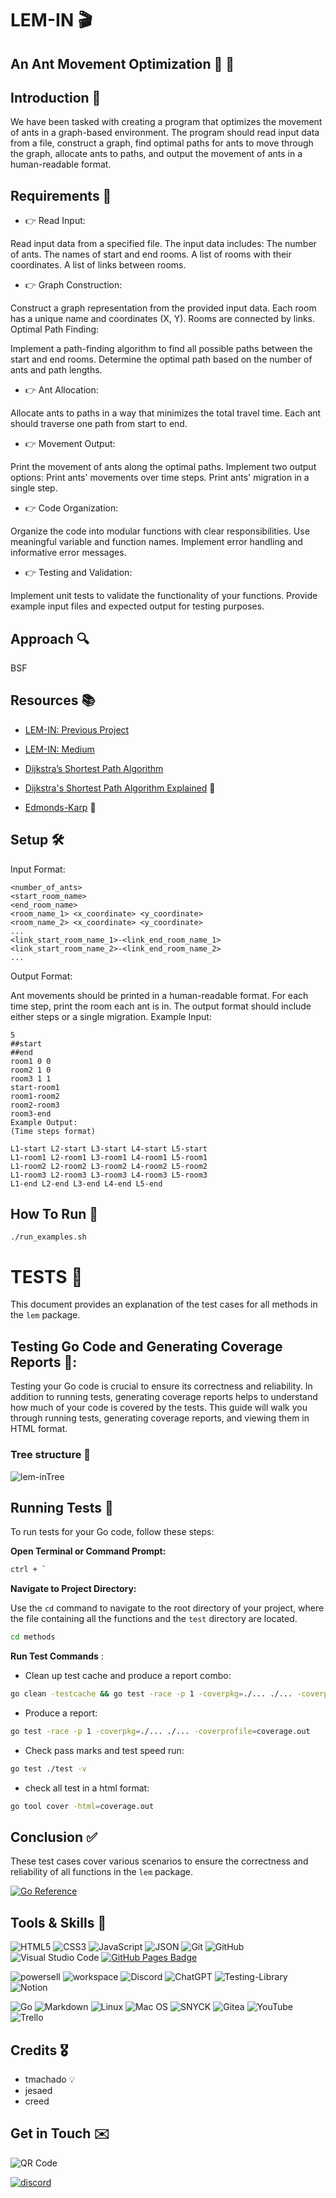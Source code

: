 # LEM-IN 🎬

## An Ant Movement Optimization 🐜 🔄

## Introduction 🤝

We have been tasked with creating a program that optimizes the movement of ants in a graph-based environment. The program should read input data from a file, construct a graph, find optimal paths for ants to move through the graph, allocate ants to paths, and output the movement of ants in a human-readable format.

## Requirements 📝

- 👉 Read Input:

Read input data from a specified file.
The input data includes:
The number of ants.
The names of start and end rooms.
A list of rooms with their coordinates.
A list of links between rooms.

- 👉 Graph Construction:

Construct a graph representation from the provided input data.
Each room has a unique name and coordinates (X, Y).
Rooms are connected by links.
Optimal Path Finding:

Implement a path-finding algorithm to find all possible paths between the start and end rooms.
Determine the optimal path based on the number of ants and path lengths.

- 👉 Ant Allocation:

Allocate ants to paths in a way that minimizes the total travel time.
Each ant should traverse one path from start to end.

- 👉 Movement Output:

Print the movement of ants along the optimal paths.
Implement two output options:
Print ants' movements over time steps.
Print ants' migration in a single step.

- 👉 Code Organization:

Organize the code into modular functions with clear responsibilities.
Use meaningful variable and function names.
Implement error handling and informative error messages.

- 👉 Testing and Validation:

Implement unit tests to validate the functionality of your functions.
Provide example input files and expected output for testing purposes.

## Approach 🔍

BSF

## Resources 📚

- [LEM-IN: Previous Project](https://github.com/Dias1c/lem-in)
- [LEM-IN: Medium](https://medium.com/@jamierobertdawson/lem-in-finding-all-the-paths-and-deciding-which-are-worth-it-2503dffb893)

- [Dijkstra’s Shortest Path Algorithm](https://www.youtube.com/watch?v=pVfj6mxhdMw)
- [Dijkstra's Shortest Path Algorithm Explained](https://www.youtube.com/watch?v=bZkzH5x0SKU) 🔑
- [Edmonds-Karp](https://youtu.be/RppuJYwlcI8) 🔑

## Setup 🛠️

Input Format:

```
<number_of_ants>
<start_room_name>
<end_room_name>
<room_name_1> <x_coordinate> <y_coordinate>
<room_name_2> <x_coordinate> <y_coordinate>
...
<link_start_room_name_1>-<link_end_room_name_1>
<link_start_room_name_2>-<link_end_room_name_2>
...
```

Output Format:

Ant movements should be printed in a human-readable format.
For each time step, print the room each ant is in.
The output format should include either steps or a single migration.
Example Input:

```
5
##start
##end
room1 0 0
room2 1 0
room3 1 1
start-room1
room1-room2
room2-room3
room3-end
Example Output:
(Time steps format)

L1-start L2-start L3-start L4-start L5-start
L1-room1 L2-room1 L3-room1 L4-room1 L5-room1
L1-room2 L2-room2 L3-room2 L4-room2 L5-room2
L1-room3 L2-room3 L3-room3 L4-room3 L5-room3
L1-end L2-end L3-end L4-end L5-end
```

## How To Run 👣

```
./run_examples.sh
```

# TESTS 🧪

This document provides an explanation of the test cases for all methods in the `lem` package.

## Testing Go Code and Generating Coverage Reports 🔗:

Testing your Go code is crucial to ensure its correctness and reliability. In addition to running tests, generating coverage reports helps to understand how much of your code is covered by the tests. This guide will walk you through running tests, generating coverage reports, and viewing them in HTML format.

### Tree structure 🌿

![lem-inTree](lem-inTree.png)

## Running Tests 🔬

To run tests for your Go code, follow these steps:

**Open Terminal or Command Prompt:**

```sh
ctrl + `
```

**Navigate to Project Directory:**

Use the `cd` command to navigate to the root directory of your project, where the file containing all the functions and the `test` directory are located.

```sh
cd methods
```

**Run Test Commands** :

- Clean up test cache and produce a report combo:

```sh
go clean -testcache && go test -race -p 1 -coverpkg=./... ./... -coverprofile=coverage.out
```

- Produce a report:

```sh
go test -race -p 1 -coverpkg=./... ./... -coverprofile=coverage.out
```

- Check pass marks and test speed run:

```sh
go test ./test -v
```

- check all test in a html format:

```sh
go tool cover -html=coverage.out
```

## Conclusion ✅

These test cases cover various scenarios to ensure the correctness and reliability of all functions in the `lem` package.

[![Go Reference](https://pkg.go.dev/badge/net/http.svg)](https://pkg.go.dev/net/http)

## Tools & Skills 🧰

![HTML5](https://img.shields.io/badge/-HTML5-000000?style=flat&logo=html5&logoColor=ffffff&labelColor=E34F26)
![CSS3](https://img.shields.io/badge/-CSS3-000000?style=flat&logo=css3&logoColor=ffffff&labelColor=1572B6)
![JavaScript](https://img.shields.io/badge/-JavaScript-000000?style=flat&logo=javascript)
![JSON](https://img.shields.io/badge/-JSON-000000?style=flat&logo=JSON&logoColor=000000&labelColor=ffffff)
![Git](https://img.shields.io/badge/-Git-000000?style=flat&logo=git&logoColor=F05032&labelColor=ffffff)
![GitHub](https://img.shields.io/badge/-GitHub-000000?style=flat&logo=github&logoColor=000000&labelColor=ffffff)
![Visual Studio Code](https://img.shields.io/badge/-VSCode-000000?style=flat&logo=visual-studio-code&labelColor=007ACC)
[![GitHub Pages Badge](https://img.shields.io/badge/GitHub%20Pages-222?logo=githubpages&logoColor=fff&style=flat-square)](https://pinkish-warrior.github.io/webpage/)

<!-- ![ChatGPT](https://img.shields.io/badge/chatGPT-74aa9c?logo=openai&logoColor=white) -->
<!-- ![Discord](https://img.shields.io/badge/-discord-000000?style=flat&logo=discord) -->

![powersell](https://img.shields.io/badge/Powershell-2CA5E0?style=for-the-badge&logo=powershell&logoColor=white)
![workspace](https://img.shields.io/badge/workspace-143157?style=for-the-badge&logo=NX&logoColor=white)
![Discord](https://img.shields.io/badge/Discord-7289DA?style=for-the-badge&logo=discord&logoColor=white)
![ChatGPT](https://img.shields.io/badge/chatGPT-74aa9c?style=for-the-badge&logo=openai&logoColor=white)
![Testing-Library](https://img.shields.io/badge/-TestingLibrary-%23E33332?style=for-the-badge&logo=testing-library&logoColor=white)
![Notion](https://img.shields.io/badge/Notion-%23000000.svg?style=for-the-badge&logo=notion&logoColor=white)

![Go](https://img.shields.io/badge/Go-00ADD8?style=for-the-badge&logo=go&logoColor=white)
![Markdown](https://img.shields.io/badge/Markdown-000000?style=for-the-badge&logo=markdown&logoColor=white)
![Linux](https://img.shields.io/badge/Linux-FCC624?style=for-the-badge&logo=linux&logoColor=black)
![Mac OS](https://img.shields.io/badge/mac%20os-000000?style=for-the-badge&logo=apple&logoColor=white)
![SNYCK](https://img.shields.io/badge/Snyk-4C4A73?style=for-the-badge&logo=snyk&logoColor=white)
![Gitea](https://img.shields.io/badge/Gitea-34495E?style=for-the-badge&logo=gitea&logoColor=5D9425)
![YouTube](https://img.shields.io/badge/YouTube-%23FF0000.svg?style=for-the-badge&logo=YouTube&logoColor=white)
![Trello](https://img.shields.io/badge/Trello-%23026AA7.svg?style=for-the-badge&logo=Trello&logoColor=white)

## Credits 🎖️

- tmachado 💡
- jesaed
- creed

## Get in Touch ✉️

![QR Code](https://chart.googleapis.com/chart?cht=qr&chs=100x100&chl=https://pinkish-warrior.github.io/webpage/)

[![discord](https://img.shields.io/badge/contact-me-purple?logo=discord&logoColor=white)](https://discordapp.com/users/830386901021360169830386901021360169)
